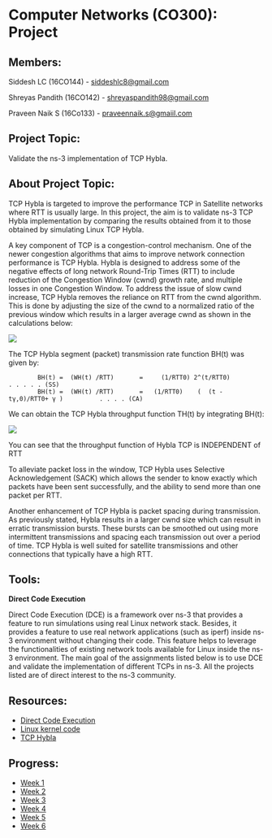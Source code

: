 # Computer Networks (CO300): Project

## **Members:**

Siddesh LC (16CO144) - <siddeshlc8@gmail.com>

Shreyas Pandith (16CO142) - <shreyaspandith98@gmail.com>

Praveen Naik S (16Co133) - <praveennaik.s@gmaiil.com>

## **Project Topic:**

Validate the ns-3 implementation of TCP Hybla.

## **About Project Topic:**

TCP Hybla is targeted to improve the performance TCP in Satellite networks where RTT is usually large. In this project, the aim is to validate ns-3 TCP Hybla implementation by comparing the results obtained from it to those obtained by simulating Linux TCP Hybla.


A key component of TCP is a congestion-control mechanism. One of the newer congestion algorithms that aims to improve network connection performance is TCP Hybla. Hybla is designed to address some of the negative effects of long network Round-Trip Times (RTT) to include reduction of the Congestion Window (cwnd) growth rate, and multiple losses in one Congestion Window. To address the issue of slow cwnd increase, TCP Hybla removes the reliance on RTT from the cwnd algorithm. This is done by adjusting the size of the cwnd to a normalized ratio of the previous window which results in a larger average cwnd as shown in the calculations below:


<img src="https://zymitry.com/wp-content/uploads/2018/01/hybla-300x149.png"> <br>

The TCP Hybla segment (packet) transmission rate function BH(t) was given by:

                
                   	      
                 
                   	     
                   
                           
            BH(t) =  (WH(t) /RTT)       =     (1/RTT0) 2^(t/RTT0)                  . . . . . (SS)
            BH(t) =  (WH(t) /RTT)       =   (1/RTT0)    (  (t - tγ,0)/RTT0+ γ )          . . . . (CA) 
                   
                                  
                         
                                      

 We can obtain the TCP Hybla throughput function TH(t) by integrating BH(t):
 
 <img src="http://www.mathcs.emory.edu/~cheung/Courses/558/Syllabus/10-RTT-Unfairness/FIGS/Hybla-09.gif"><br>

You can see that the throughput function of Hybla TCP is INDEPENDENT of RTT




To alleviate packet loss in the window, TCP Hybla uses Selective Acknowledgement (SACK) which allows the sender to know exactly which packets have been sent successfully, and the ability to send more than one packet per RTT. 

Another enhancement of TCP Hybla is packet spacing during transmission. As previously stated, Hybla results in a larger cwnd size which can result in erratic transmission bursts. These bursts can be smoothed out using more intermittent transmissions and spacing each transmission out over a period of time. TCP Hybla is well suited for satellite transmissions and other connections that typically have a high RTT.

## **Tools:**

**Direct Code Execution**

Direct Code Execution (DCE) is a framework over ns-3 that provides a feature to run simulations using real Linux network stack. Besides, it provides a feature to use real network applications (such as iperf) inside ns-3 environment without changing their code. This feature helps to leverage the functionalities of existing network tools available for Linux inside the ns-3 environment. The main goal of the assignments listed below is to use DCE and validate the implementation of different TCPs in ns-3. All the projects listed are of direct interest to the ns-3 community.

## **Resources:**

* <a href="https://www.nsnam.org/overview/projects/direct-code-execution/">Direct Code Execution</a>
* <a href="https://elixir.bootlin.com/linux/v4.4/source/net/ipv4/tcp_hybla.c">Linux kernel code</a>
* <a href="http://www.mathcs.emory.edu/~cheung/Courses/558/Syllabus/10-RTT-Unfairness/Hybla.html">TCP Hybla</a>



## **Progress:**

* <a href="https://github.com/siddeshlc8/cn-dce-tcp-hybla/wiki/Week---1">Week 1</a>
* <a href="https://github.com/siddeshlc8/cn-dce-tcp-hybla/wiki/Week-2">Week 2</a>
* <a href="https://github.com/siddeshlc8/cn-dce-tcp-hybla/wiki/Week-3">Week 3</a>
* <a href="https://github.com/siddeshlc8/cn-dce-tcp-hybla/wiki/Week-4">Week 4</a>
* <a href="https://github.com/siddeshlc8/cn-dce-tcp-hybla/wiki/Week-5">Week 5</a>
* <a href="https://github.com/siddeshlc8/cn-dce-tcp-hybla/wiki/Week-6">Week 6</a>


